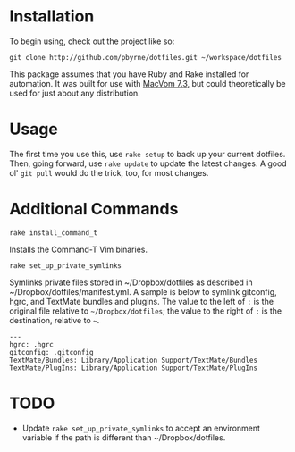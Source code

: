 # Installation
To begin using, check out the project like so:

    git clone http://github.com/pbyrne/dotfiles.git ~/workspace/dotfiles

This package assumes that you have Ruby and Rake installed for automation. It was built for use with [MacVom 7.3](http://code.google.com/p/macvim/), but could theoretically be used for just about any distribution.

# Usage

The first time you use this, use `rake setup` to back up your current dotfiles. Then, going forward, use `rake update` to update the latest changes. A good ol' `git pull` would do the trick, too, for most changes.

# Additional Commands

`rake install_command_t`

Installs the Command-T Vim binaries.

`rake set_up_private_symlinks`

Symlinks private files stored in ~/Dropbox/dotfiles as described in
~/Dropbox/dotfiles/manifest.yml. A sample is below to symlink gitconfig,
hgrc, and TextMate bundles and plugins. The value to the left of `:` is
the original file relative to `~/Dropbox/dotfiles`; the value to the right of `:`
is the destination, relative to `~`.

    ---
    hgrc: .hgrc
    gitconfig: .gitconfig
    TextMate/Bundles: Library/Application Support/TextMate/Bundles
    TextMate/PlugIns: Library/Application Support/TextMate/PlugIns

# TODO

* Update `rake set_up_private_symlinks` to accept an environment variable if the path is different than ~/Dropbox/dotfiles.

